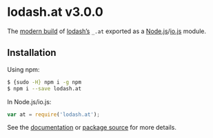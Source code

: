 # lodash.at v3.0.0

The [modern build](https://github.com/lodash/lodash/wiki/Build-Differences) of [lodash’s](https://lodash.com/) `_.at` exported as a [Node.js](http://nodejs.org/)/[io.js](https://iojs.org/) module.

## Installation

Using npm:

```bash
$ {sudo -H} npm i -g npm
$ npm i --save lodash.at
```

In Node.js/io.js:

```js
var at = require('lodash.at');
```

See the [documentation](https://lodash.com/docs#at) or [package source](https://github.com/lodash/lodash/blob/3.0.0-npm-packages/lodash.at) for more details.
